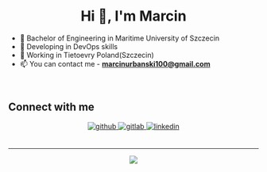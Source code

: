 <h1 align="center">Hi 👋, I'm Marcin</h1>

- 🏫 Bachelor of Engineering in Maritime University of Szczecin 
- 🌱 Developing in DevOps skills
- 💼 Working in Tietoevry Poland(Szczecin)
- 📫 You can contact me - **marcinurbanski100@gmail.com**
<br/>  

## Connect with me 

<div align="center">
<a href="https://github.com/DuQer" target="_blank">
<img src=https://img.shields.io/badge/github-%2324292e.svg?&style=for-the-badge&logo=github&logoColor=white alt=github style="margin-bottom: 5px;" />
</a>
<a href="https://gitlab.com/DuQer" target="_blank">
<img src=https://img.shields.io/badge/gitlab-330F63.svg?&style=for-the-badge&logo=gitlab&logoColor=white alt=gitlab style="margin-bottom: 5px;" />
</a>
<a href="https://linkedin.com/in/marcinurbański2306" target="_blank">
<img src=https://img.shields.io/badge/linkedin-%231E77B5.svg?&style=for-the-badge&logo=linkedin&logoColor=white alt=linkedin style="margin-bottom: 5px;" />
</a>  
</div>  
  
<br/>  

----

<div align="center">
<img src="https://komarev.com/ghpvc/?username=DuQer&&style=flat-square" align="center" />
</div>  
  

<br/>  


<br />

